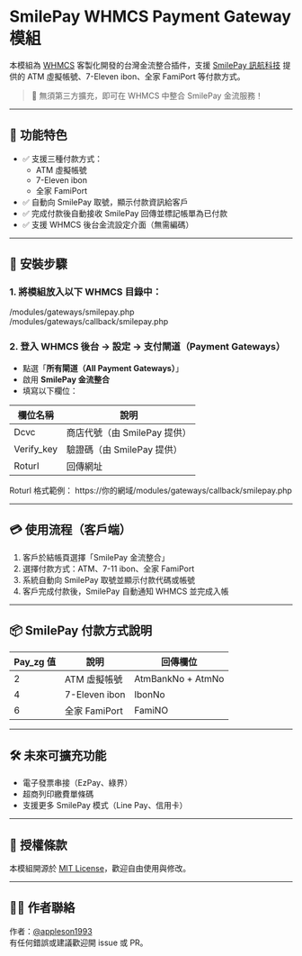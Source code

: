 # SmilePay WHMCS Payment Gateway 模組

本模組為 [WHMCS](https://www.whmcs.com/) 客製化開發的台灣金流整合插件，支援 [SmilePay 訊航科技](https://www.smse.com.tw/) 提供的 ATM 虛擬帳號、7-Eleven ibon、全家 FamiPort 等付款方式。

> 🎉 無須第三方擴充，即可在 WHMCS 中整合 SmilePay 金流服務！

---

## 🔧 功能特色

- ✅ 支援三種付款方式：
  - ATM 虛擬帳號
  - 7-Eleven ibon
  - 全家 FamiPort
- ✅ 自動向 SmilePay 取號，顯示付款資訊給客戶
- ✅ 完成付款後自動接收 SmilePay 回傳並標記帳單為已付款
- ✅ 支援 WHMCS 後台金流設定介面（無需編碼）

---

## 🧭 安裝步驟

### 1. 將模組放入以下 WHMCS 目錄中：

/modules/gateways/smilepay.php
/modules/gateways/callback/smilepay.php


### 2. 登入 WHMCS 後台 → 設定 → 支付閘道（Payment Gateways）

- 點選「**所有閘道（All Payment Gateways）**」
- 啟用 **SmilePay 金流整合**
- 填寫以下欄位：

| 欄位名稱   | 說明                          |
|------------|-------------------------------|
| Dcvc       | 商店代號（由 SmilePay 提供）  |
| Verify_key | 驗證碼（由 SmilePay 提供）    |
| Roturl     | 回傳網址                      |

Roturl 格式範例：
https://你的網域/modules/gateways/callback/smilepay.php

---

## 💳 使用流程（客戶端）

1. 客戶於結帳頁選擇「SmilePay 金流整合」
2. 選擇付款方式：ATM、7-11 ibon、全家 FamiPort
3. 系統自動向 SmilePay 取號並顯示付款代碼或帳號
4. 客戶完成付款後，SmilePay 自動通知 WHMCS 並完成入帳

---

## 📦 SmilePay 付款方式說明

| Pay_zg 值 | 說明            | 回傳欄位            |
|-----------|-----------------|---------------------|
| 2         | ATM 虛擬帳號    | AtmBankNo + AtmNo   |
| 4         | 7-Eleven ibon   | IbonNo              |
| 6         | 全家 FamiPort   | FamiNO              |

---

## 🛠 未來可擴充功能

- 電子發票串接（EzPay、綠界）
- 超商列印繳費單條碼
- 支援更多 SmilePay 模式（Line Pay、信用卡）

---

## 📜 授權條款

本模組開源於 [MIT License](https://opensource.org/licenses/MIT)，歡迎自由使用與修改。

---

## 🙋‍♂️ 作者聯絡

作者：[@appleson1993](https://github.com/appleson1993)  
有任何錯誤或建議歡迎開 issue 或 PR。

